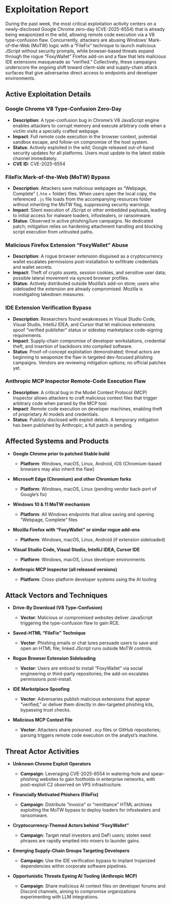 # Exploitation Report

During the past week, the most critical exploitation activity centers on a newly-disclosed Google Chrome zero-day (CVE-2025-6554) that is already being weaponized in the wild, allowing remote code execution via a V8 type-confusion flaw. Concurrently, attackers are abusing Windows’ Mark-of-the-Web (MoTW) logic with a “FileFix” technique to launch malicious JScript without security prompts, while browser-based threats expand through the rogue “FoxyWallet” Firefox add-on and a flaw that lets malicious IDE extensions masquerade as “verified.” Collectively, these campaigns underscore the ongoing shift toward client-side and supply-chain attack surfaces that give adversaries direct access to endpoints and developer environments.

## Active Exploitation Details

### Google Chrome V8 Type-Confusion Zero-Day  
- **Description**: A type-confusion bug in Chrome’s V8 JavaScript engine enables attackers to corrupt memory and execute arbitrary code when a victim visits a specially crafted webpage.  
- **Impact**: Full remote code execution in the browser context, potential sandbox escape, and follow-on compromise of the host system.  
- **Status**: Actively exploited in the wild; Google released out-of-band security updates for all platforms. Users must update to the latest stable channel immediately.  
- **CVE ID**: CVE-2025-6554  

### FileFix Mark-of-the-Web (MoTW) Bypass  
- **Description**: Attackers save malicious webpages as “Webpage, Complete” (`.htm` + folder) files. When users open the local copy, the referenced `.js` file loads from the accompanying resources folder without inheriting the MoTW flag, suppressing security warnings.  
- **Impact**: Silent execution of JScript or other embedded payloads, leading to initial access for malware loaders, infostealers, or ransomware.  
- **Status**: Observed in active phishing/lure campaigns. No dedicated patch; mitigation relies on hardening attachment handling and blocking script execution from untrusted paths.

### Malicious Firefox Extension “FoxyWallet” Abuse  
- **Description**: A rogue browser extension disguised as a cryptocurrency wallet escalates permissions post-installation to exfiltrate credentials and wallet secrets.  
- **Impact**: Theft of crypto assets, session cookies, and sensitive user data; possible lateral movement via synced browser profiles.  
- **Status**: Actively distributed outside Mozilla’s add-on store; users who sideloaded the extension are already compromised. Mozilla is investigating takedown measures.

### IDE Extension Verification Bypass  
- **Description**: Researchers found weaknesses in Visual Studio Code, Visual Studio, IntelliJ IDEA, and Cursor that let malicious extensions spoof “verified publisher” status or sidestep marketplace code-signing requirements.  
- **Impact**: Supply-chain compromise of developer workstations, credential theft, and insertion of backdoors into compiled software.  
- **Status**: Proof-of-concept exploitation demonstrated; threat actors are beginning to weaponize the flaw in targeted dev-focused phishing campaigns. Vendors are reviewing mitigation options; no official patches yet.

### Anthropic MCP Inspector Remote-Code Execution Flaw  
- **Description**: A critical bug in the Model Context Protocol (MCP) Inspector allows attackers to craft malicious context files that trigger arbitrary code when parsed by the MCP tool.  
- **Impact**: Remote code execution on developer machines, enabling theft of proprietary AI models and credentials.  
- **Status**: Publicly disclosed with exploit details. A temporary mitigation has been published by Anthropic; a full patch is pending.

## Affected Systems and Products

- **Google Chrome prior to patched Stable build**  
  - **Platform**: Windows, macOS, Linux, Android, iOS (Chromium-based browsers may also inherit the flaw)

- **Microsoft Edge (Chromium) and other Chromium forks**  
  - **Platform**: Windows, macOS, Linux (pending vendor back-port of Google’s fix)

- **Windows 10 & 11 MoTW mechanism**  
  - **Platform**: All Windows endpoints that allow saving and opening “Webpage, Complete” files

- **Mozilla Firefox with “FoxyWallet” or similar rogue add-ons**  
  - **Platform**: Windows, macOS, Linux, Android (if extension sideloaded)

- **Visual Studio Code, Visual Studio, IntelliJ IDEA, Cursor IDE**  
  - **Platform**: Windows, macOS, Linux developer environments

- **Anthropic MCP Inspector (all released versions)**  
  - **Platform**: Cross-platform developer systems using the AI tooling

## Attack Vectors and Techniques

- **Drive-By Download (V8 Type-Confusion)**  
  - **Vector**: Malicious or compromised websites deliver JavaScript triggering the type-confusion flaw to gain RCE.

- **Saved-HTML “FileFix” Technique**  
  - **Vector**: Phishing emails or chat lures persuade users to save and open an HTML file; linked JScript runs outside MoTW controls.

- **Rogue Browser Extension Sideloading**  
  - **Vector**: Users are enticed to install “FoxyWallet” via social engineering or third-party repositories; the add-on escalates permissions post-install.

- **IDE Marketplace Spoofing**  
  - **Vector**: Adversaries publish malicious extensions that appear “verified,” or deliver them directly in dev-targeted phishing kits, bypassing trust checks.

- **Malicious MCP Context File**  
  - **Vector**: Attackers share poisoned `.mcp` files or GitHub repositories; parsing triggers remote code execution on the analyst’s machine.

## Threat Actor Activities

- **Unknown Chrome Exploit Operators**  
  - **Campaign**: Leveraging CVE-2025-6554 in watering-hole and spear-phishing websites to gain footholds in enterprise networks, with post-exploit C2 observed on VPS infrastructure.

- **Financially Motivated Phishers (FileFix)**  
  - **Campaign**: Distribute “invoice” or “remittance” HTML archives exploiting the MoTW bypass to deploy loaders for infostealers and ransomware.

- **Cryptocurrency-Themed Actors behind “FoxyWallet”**  
  - **Campaign**: Target retail investors and DeFi users; stolen seed phrases are rapidly emptied into mixers to launder gains.

- **Emerging Supply-Chain Groups Targeting Developers**  
  - **Campaign**: Use the IDE verification bypass to implant trojanized dependencies within corporate software pipelines.

- **Opportunistic Threats Eyeing AI Tooling (Anthropic MCP)**  
  - **Campaign**: Share malicious AI context files on developer forums and Discord channels, aiming to compromise organizations experimenting with LLM integrations.

